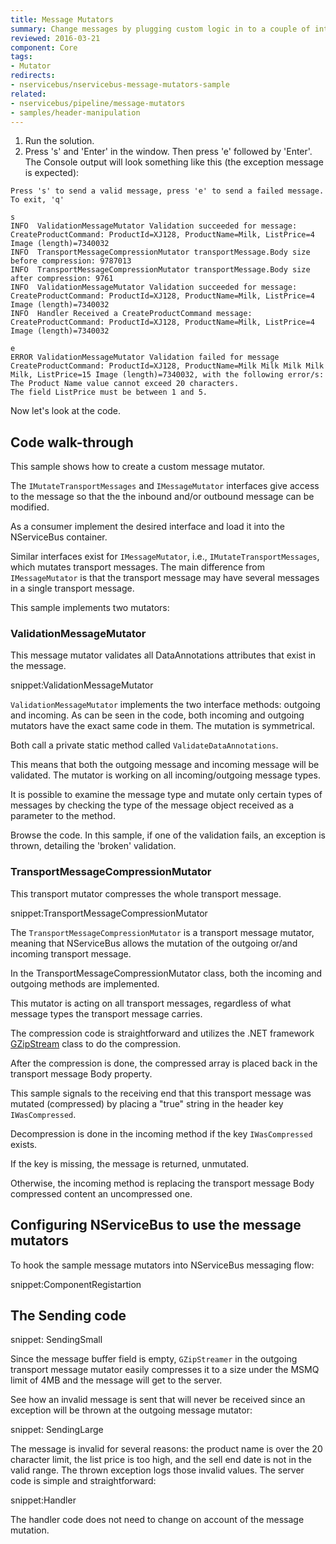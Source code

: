 ```yaml
---
title: Message Mutators
summary: Change messages by plugging custom logic in to a couple of interfaces, encrypting as required.
reviewed: 2016-03-21
component: Core
tags:
- Mutator
redirects:
- nservicebus/nservicebus-message-mutators-sample
related:
- nservicebus/pipeline/message-mutators
- samples/header-manipulation
---
```


 1. Run the solution.
 1. Press 's' and 'Enter' in the window. Then press 'e' followed by 'Enter'.
    The Console  output will look something like this (the exception message is expected):

```
Press 's' to send a valid message, press 'e' to send a failed message. To exit, 'q'

s
INFO  ValidationMessageMutator Validation succeeded for message: CreateProductCommand: ProductId=XJ128, ProductName=Milk, ListPrice=4 Image (length)=7340032
INFO  TransportMessageCompressionMutator transportMessage.Body size before compression: 9787013
INFO  TransportMessageCompressionMutator transportMessage.Body size after compression: 9761
INFO  ValidationMessageMutator Validation succeeded for message: CreateProductCommand: ProductId=XJ128, ProductName=Milk, ListPrice=4 Image (length)=7340032
INFO  Handler Received a CreateProductCommand message: CreateProductCommand: ProductId=XJ128, ProductName=Milk, ListPrice=4 Image (length)=7340032

e
ERROR ValidationMessageMutator Validation failed for message CreateProductCommand: ProductId=XJ128, ProductName=Milk Milk Milk Milk Milk, ListPrice=15 Image (length)=7340032, with the following error/s:
The Product Name value cannot exceed 20 characters.
The field ListPrice must be between 1 and 5.
```

Now let's look at the code.


## Code walk-through

This sample shows how to create a custom message mutator.

The `IMutateTransportMessages` and `IMessageMutator` interfaces give access to the message so that the the inbound and/or outbound message can be modified.

As a consumer implement the desired interface and load it into the NServiceBus container.

Similar interfaces exist for `IMessageMutator`, i.e., `IMutateTransportMessages`, which mutates transport messages. The main difference from `IMessageMutator` is that the transport message may have several messages in a single transport message.

This sample implements two mutators:


### ValidationMessageMutator

This message mutator validates all DataAnnotations attributes that exist in the message.

snippet:ValidationMessageMutator

`ValidationMessageMutator` implements the two interface methods: outgoing and incoming. As can be seen in the code, both incoming and outgoing mutators have the exact same code in them. The mutation is symmetrical.

Both call a private static method called `ValidateDataAnnotations`.

This means that both the outgoing message and incoming message will be validated. The mutator is working on all incoming/outgoing message types.

It is possible to examine the message type and mutate only certain types of messages by checking the type of the message object received as a parameter to the method.

Browse the code. In this sample, if one of the validation fails, an exception is thrown, detailing the 'broken' validation.


### TransportMessageCompressionMutator

This transport mutator compresses the whole transport message.

snippet:TransportMessageCompressionMutator

The `TransportMessageCompressionMutator` is a transport message mutator, meaning that NServiceBus allows the mutation of the outgoing or/and incoming transport message.

In the TransportMessageCompressionMutator class, both the incoming and outgoing methods are implemented.

This mutator is acting on all transport messages, regardless of what message types the transport message carries.

The compression code is straightforward and utilizes the .NET framework [GZipStream](https://msdn.microsoft.com/en-us/library/system.io.compression.gzipstream.aspx) class to do the compression.

After the compression is done, the compressed array is placed back in the transport message Body property.

This sample signals to the receiving end that this transport message was mutated (compressed) by placing a "true" string in the header key `IWasCompressed`.

Decompression is done in the incoming method if the key `IWasCompressed` exists.

If the key is missing, the message is returned, unmutated.

Otherwise, the incoming method is replacing the transport message Body compressed content an uncompressed one.


## Configuring NServiceBus to use the message mutators

To hook the sample message mutators into NServiceBus messaging flow:

snippet:ComponentRegistartion


## The Sending code

snippet: SendingSmall

Since the message buffer field is empty, `GZipStreamer` in the outgoing transport message mutator easily compresses it to a size under the MSMQ limit of 4MB and the message will get to the server.

See how an invalid message is sent that will never be received since an exception will be thrown at the outgoing message mutator:

snippet: SendingLarge

The message is invalid for several reasons: the product name is over the 20 character limit, the list price is too high, and the sell end date is not in the valid range. The thrown exception logs those invalid values. The server code is simple and straightforward:

snippet:Handler

The handler code does not need to change on account of the message mutation.